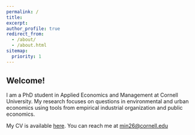```yaml
---
permalink: /
title:
excerpt:
author_profile: true
redirect_from: 
  - /about/
  - /about.html
sitemap:
  priority: 1
---
```


<h2 id="welcome">
Welcome!
</h2>

I am a PhD student in Applied Economics and Management at Cornell University. My research focuses on questions in environmental and urban economics using tools from empirical industrial organization and public economics.

My CV is available [here](/files/navarro_cv.pdf). You can reach me at [min26@cornell.edu](mailto:min26@cornell.edu)